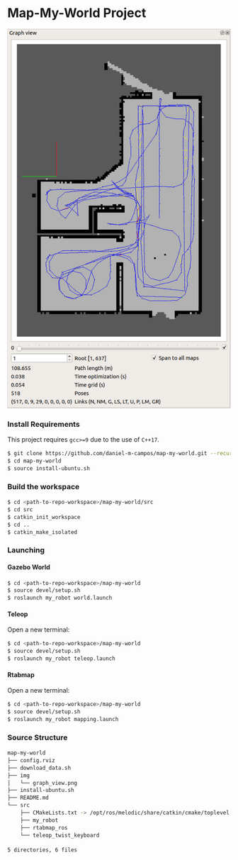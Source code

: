 # Map-My-World Project

![](img/graph_view.png)

### Install Requirements
This project requires `gcc>=9` due to the use of `C++17`.
```sh
$ git clone https://github.com/daniel-m-campos/map-my-world.git --recurse-submodules
$ cd map-my-world
$ source install-ubuntu.sh
```

### Build the workspace
```sh
$ cd <path-to-repo-workspace>/map-my-world/src
$ cd src
$ catkin_init_workspace
$ cd ..
$ catkin_make_isolated
```

### Launching
#### Gazebo World
```sh
$ cd <path-to-repo-workspace>/map-my-world
$ source devel/setup.sh
$ roslaunch my_robot world.launch
```
#### Teleop
Open a new terminal:
```sh
$ cd <path-to-repo-workspace>/map-my-world
$ source devel/setup.sh
$ roslaunch my_robot teleop.launch
```
#### Rtabmap
Open a new terminal:
```sh
$ cd <path-to-repo-workspace>/map-my-world
$ source devel/setup.sh
$ roslaunch my_robot mapping.launch
```

### Source Structure
```sh
map-my-world
├── config.rviz
├── download_data.sh
├── img
│   └── graph_view.png
├── install-ubuntu.sh
├── README.md
└── src
    ├── CMakeLists.txt -> /opt/ros/melodic/share/catkin/cmake/toplevel.cmake
    ├── my_robot
    ├── rtabmap_ros
    └── teleop_twist_keyboard

5 directories, 6 files

```